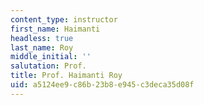 ```yaml
---
content_type: instructor
first_name: Haimanti
headless: true
last_name: Roy
middle_initial: ''
salutation: Prof.
title: Prof. Haimanti Roy
uid: a5124ee9-c86b-23b8-e945-c3deca35d08f
---
```

